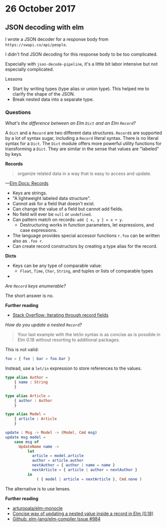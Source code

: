# 26 October 2017

## JSON decoding with elm

I wrote a JSON decoder for a response body from `https://swapi.co/api/people`.

I didn't find JSON decoding for this response body to be too complicated.

Especially with `json-decode-pipeline`, it's a little bit labor intensive but 
not especially complicated.

Lessons

- Start by writing types (type alias or union type). This helped me to clarify
  the shape of the JSON.
- Break nested data into a separate type.

### Questions

_What's the difference between an Elm `Dict` and an Elm `Record`?_

A `Dict` and a `Record` are two different data structures. `Record`s are supported
by a lot of syntax sugar, including a `Record` literal syntax. There is no literal
syntax for a `Dict`. The `Dict` module offers more powerful utility functions
for transforming a `Dict`. They are similar in the sense that values are "labeled"
by keys.

**Records**

> organize related data in a way that is easy to access and update.

&mdash;[Elm Docs: Records](http://elm-lang.org/docs/records)

- Keys are strings.
- "A lightweight labeled data structure".
- Cannot ask for a field that doesn't exist.
- Can change the value of a field but cannot add fields.
- No field will ever be `null` or `undefined`.
- Can pattern match on records: `add { x, y } = x + y`.
    - Destructuring works in function parameters, let expressions, 
      and case expressions.
- The language provides special accessor functions `r.foo` can be written also 
  as `.foo r`.
- Can create record constructors by creating a type alias for the record. 

**Dicts**

- Keys can be any type of comparable value:
  - `Float`, `Time`, `Char`, `String`, and tuples or lists of comparable types
- 

_Are `Record` keys enumerable?_

The short answer is no.

**Further reading**

- [Stack Overflow: Iterating through record fields](https://stackoverflow.com/questions/44831997/iterating-through-record-fields/44848026#44848026)


_How do you update a nested `Record`?_

> Your last example with the let/in syntax is as concise as is possible in Elm 
> 0.18 without resorting to additional packages.

This is not valid:

```elm
foo = { foo | bar = foo.bar }
```

Instead, use a `let/in` expression to store references to the values.

```elm
type alias Author = 
    { name : String
    }

type alias Article = 
    { author : Author
    }

type alias Model = 
    { article : Article
    }

update : Msg -> Model -> (Model, Cmd msg)
update msg model =
    case msg of 
      UpdateName name ->
          let 
            article = model.article
            author = article.author
            nextAuthor = { author | name = name }
            nextArticle = { article | author = nextAuthor }
          in
              ( { model | article = nextArticle }, Cmd.none )
```

The alternative is to use lenses.

**Further reading**

- [arturopala/elm-monocle](http://package.elm-lang.org/packages/arturopala/elm-monocle/1.4.0/Monocle-Lens)
- [Concise way of updating a nested value inside a record in Elm (0.18)](https://stackoverflow.com/questions/42118128/concise-way-of-updating-a-nested-value-inside-a-record-in-elm-0-18?rq=1)
- [Github: elm-lang/elm-compiler Issue #984](https://github.com/elm-lang/elm-compiler/issues/984)
